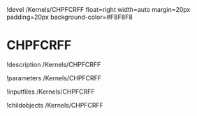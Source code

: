 <!-- MOOSE Object Documentation Stub: Remove this when content is added. -->!devel /Kernels/CHPFCRFF float=right width=auto margin=20px padding=20px background-color=#F8F8F8


# CHPFCRFF
!description /Kernels/CHPFCRFF

!parameters /Kernels/CHPFCRFF

!inputfiles /Kernels/CHPFCRFF

!childobjects /Kernels/CHPFCRFF
